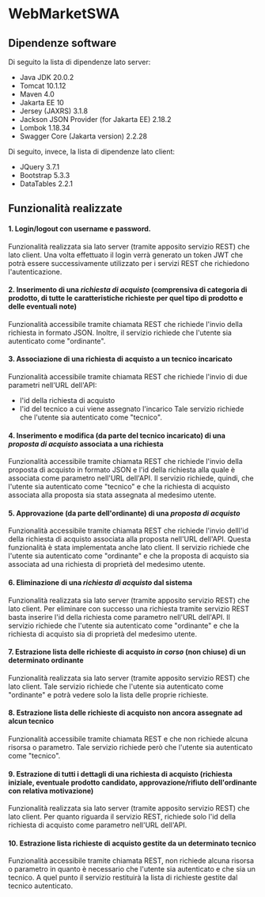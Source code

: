 # WebMarketSWA

## Dipendenze software
Di seguito la lista di dipendenze lato server:
- Java JDK 20.0.2
- Tomcat 10.1.12
- Maven 4.0
- Jakarta EE 10
- Jersey (JAXRS) 3.1.8
- Jackson JSON Provider (for Jakarta EE) 2.18.2
- Lombok 1.18.34
- Swagger Core (Jakarta version) 2.2.28

Di seguito, invece, la lista di dipendenze lato client:
- JQuery 3.7.1
- Bootstrap 5.3.3
- DataTables 2.2.1

## Funzionalità realizzate

#### 1. Login/logout con username e password.

Funzionalità realizzata sia lato server (tramite apposito servizio REST) che lato client.
Una volta effettuato il login verrà generato un token JWT che potrà essere successivamente utilizzato per i servizi REST che richiedono l'autenticazione.

#### 2. Inserimento di una *richiesta di acquisto* (comprensiva di categoria di prodotto, di tutte le caratteristiche richieste per quel tipo di prodotto e delle eventuali note)

Funzionalità accessibile tramite chiamata REST che richiede l'invio della richiesta in formato JSON.
Inoltre, il servizio richiede che l'utente sia autenticato come "ordinante".

#### 3. Associazione di una richiesta di acquisto a un tecnico incaricato  

Funzionalità accessibile tramite chiamata REST che richiede l'invio di due parametri nell'URL dell'API:
- l'id della richiesta di acquisto
- l'id del tecnico a cui viene assegnato l'incarico
Tale servizio richiede che l'utente sia autenticato come "tecnico".

#### 4. Inserimento e modifica (da parte del tecnico incaricato) di una *proposta di acquisto* associata a una richiesta 

Funzionalità accessibile tramite chiamata REST che richiede l'invio della proposta di acquisto in formato JSON e l'id della richiesta alla quale è associata come parametro nell'URL dell'API.
Il servizio richiede, quindi, che l'utente sia autenticato come "tecnico" e che la richiesta di acquisto associata alla proposta sia stata assegnata al medesimo utente.

#### 5. Approvazione (da parte dell'ordinante) di una *proposta di acquisto*

Funzionalità accessibile tramite chiamata REST che richiede l'invio delll'id della richiesta di acquisto associata alla proposta nell'URL dell'API.
Questa funzionalità è stata implementata anche lato client.
Il servizio richiede che l'utente sia autenticato come "ordinante" e che la proposta di acquisto sia associata ad una richiesta di proprietà del medesimo utente.

#### 6. Eliminazione di una *richiesta di acquisto* dal sistema

Funzionalità realizzata sia lato server (tramite apposito servizio REST) che lato client.
Per eliminare con successo una richiesta tramite servizio REST basta inserire l'id della richiesta come parametro nell'URL dell'API.
Il servizio richiede che l'utente sia autenticato come "ordinante" e che la richiesta di acquisto sia di proprietà del medesimo utente.

#### 7. Estrazione lista delle richieste di acquisto *in corso* (non chiuse) di un determinato ordinante

Funzionalità realizzata sia lato server (tramite apposito servizio REST) che lato client.
Tale servizio richiede che l'utente sia autenticato come "ordinante" e potrà vedere solo la lista delle proprie richieste.

#### 8. Estrazione lista delle richieste di acquisto non ancora assegnate ad alcun tecnico

Funzionalità accessibile tramite chiamata REST e che non richiede alcuna risorsa o parametro.
Tale servizio richiede però che l'utente sia autenticato come "tecnico".

#### 9. Estrazione di tutti i dettagli di una richiesta di acquisto (richiesta iniziale, eventuale prodotto candidato, approvazione/rifiuto dell'ordinante con relativa motivazione)

Funzionalità realizzata sia lato server (tramite apposito servizio REST) che lato client.
Per quanto riguarda il servizio REST, richiede solo l'id della richiesta di acquisto come parametro nell'URL dell'API.

#### 10. Estrazione lista richieste di acquisto gestite da un determinato tecnico

Funzionalità accessibile tramite chiamata REST, non richiede alcuna risorsa o parametro in quanto è necessario che l'utente sia autenticato e che sia un tecnico.
A quel punto il servizio restituirà la lista di richieste gestite dal tecnico autenticato.
